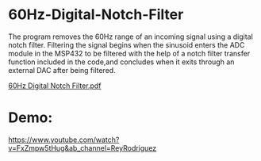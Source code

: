 # 60Hz-Digital-Notch-Filter

The program removes the 60Hz range of an incoming signal using a digital notch filter. Filtering the signal begins when the sinusoid enters the ADC module in the MSP432 to be 
filtered with the help of a notch filter transfer function included in the code,and concludes when it exits through an external DAC after being filtered. 

[60Hz Digital Notch Filter.pdf](https://github.com/Rey-1/Digital-60Hz-Notch-Filter/files/7017894/60Hz.Digital.Notch.Filter.pdf)

# Demo: 
https://www.youtube.com/watch?v=FxZmpw5tHug&ab_channel=ReyRodriguez


